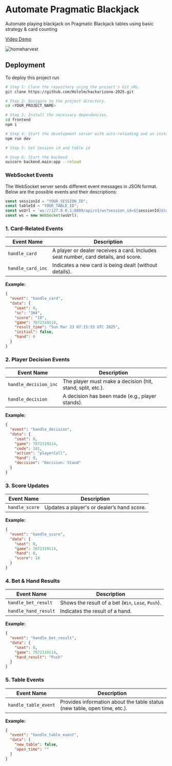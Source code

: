 
# Automate Pragmatic Blackjack

Automate playing blackjack on Pragmatic Blackjack tables using basic strategy & card counting

[Video Demo]([https://youtu.be/J1qgNPgmSLI](https://youtu.be/KqIskupSdAc))

![homeharvest](https://github.com/user-attachments/assets/bdf4a3bb-6002-4fc2-8b8b-15f3faf443e3)








## Deployment

To deploy this project run

```sh
# Step 1: Clone the repository using the project's Git URL.
git clone https://github.com/Hololm/hackarizona-2025.git

# Step 2: Navigate to the project directory.
cd <YOUR_PROJECT_NAME>

# Step 3: Install the necessary dependencies.
cd frontend
npm i

# Step 4: Start the development server with auto-reloading and an instant preview.
npm run dev

# Step 5: Get Session id and table id

# Step 6: Start the backend
uvicorn backend.main:app --reload
```

### WebSocket Events
The WebSocket server sends different event messages in JSON format. Below are the possible events and their descriptions:

```javascript
const sessionId = "YOUR_SESSION_ID";
const tableId = "YOUR_TABLE_ID";
const wsUrl = `ws://127.0.0.1:8000/api/v1/ws?session_id=${sessionId}&table_id=${tableId}`;
const ws = new WebSocket(wsUrl);
```

### 1. Card-Related Events
| Event Name         | Description |
|-------------------|-------------|
| `handle_card` | A player or dealer receives a card. Includes seat number, card details, and score. |
| `handle_card_inc` | Indicates a new card is being dealt (without details). |

**Example:**
```json
{
  "event": "handle_card",
  "data": {
    "seat": 0,
    "sc": "3H4",
    "score": "18",
    "game": 7872319114,
    "result_time": "Sun Mar 23 07:15:53 UTC 2025",
    "initial": false,
    "hand": 0
  }
}
```

### 2. Player Decision Events
| Event Name         | Description |
|-------------------|-------------|
| `handle_decision_inc` | The player must make a decision (hit, stand, split, etc.). |
| `handle_decision` | A decision has been made (e.g., player stands). |

**Example:**
```json
{
  "event": "handle_decision",
  "data": {
    "seat": 0,
    "game": 7872319114,
    "code": 101,
    "action": "playerCall",
    "hand": 0,
    "decision": "Decision: Stand"
  }
}
```

### 3. Score Updates
| Event Name         | Description |
|-------------------|-------------|
| `handle_score` | Updates a player's or dealer’s hand score. |

**Example:**
```json
{
  "event": "handle_score",
  "data": {
    "seat": 0,
    "game": 7872319114,
    "hand": 0,
    "score": 18
  }
}
```

### 4. Bet & Hand Results
| Event Name         | Description |
|-------------------|-------------|
| `handle_bet_result` | Shows the result of a bet (`Win`, `Lose`, `Push`). |
| `handle_hand_result` | Indicates the result of a hand. |

**Example:**
```json
{
  "event": "handle_bet_result",
  "data": {
    "seat": 0,
    "game": 7872319114,
    "hand_result": "Push"
  }
}
```

### 5. Table Events
| Event Name         | Description |
|-------------------|-------------|
| `handle_table_event` | Provides information about the table status (new table, open time, etc.). |

**Example:**
```json
{
  "event": "handle_table_event",
  "data": {
    "new_table": false,
    "open_time": ""
  }
}
```
